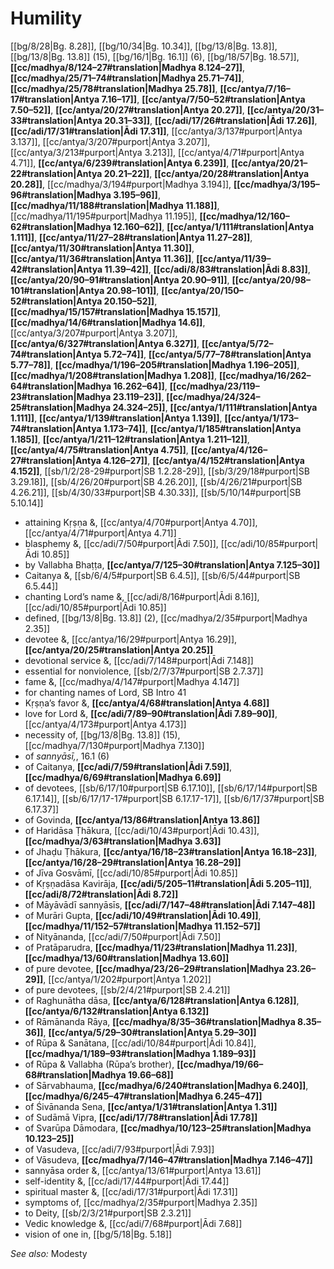 # Humility

[[bg/8/28|Bg. 8.28]], [[bg/10/34|Bg. 10.34]], [[bg/13/8|Bg. 13.8]], [[bg/13/8|Bg. 13.8]] (15), [[bg/16/1|Bg. 16.1]] (6), [[bg/18/57|Bg. 18.57]], **[[cc/madhya/8/124–27#translation|Madhya 8.124–27]]**, **[[cc/madhya/25/71–74#translation|Madhya 25.71–74]]**, **[[cc/madhya/25/78#translation|Madhya 25.78]]**, **[[cc/antya/7/16–17#translation|Antya 7.16–17]]**, **[[cc/antya/7/50–52#translation|Antya 7.50–52]]**, **[[cc/antya/20/27#translation|Antya 20.27]]**, **[[cc/antya/20/31–33#translation|Antya 20.31–33]]**, **[[cc/adi/17/26#translation|Ādi 17.26]]**, **[[cc/adi/17/31#translation|Ādi 17.31]]**, [[cc/antya/3/137#purport|Antya 3.137]], [[cc/antya/3/207#purport|Antya 3.207]], [[cc/antya/3/213#purport|Antya 3.213]], [[cc/antya/4/71#purport|Antya 4.71]], **[[cc/antya/6/239#translation|Antya 6.239]]**, **[[cc/antya/20/21–22#translation|Antya 20.21–22]]**, **[[cc/antya/20/28#translation|Antya 20.28]]**, [[cc/madhya/3/194#purport|Madhya 3.194]], **[[cc/madhya/3/195–96#translation|Madhya 3.195–96]]**, **[[cc/madhya/11/188#translation|Madhya 11.188]]**, [[cc/madhya/11/195#purport|Madhya 11.195]], **[[cc/madhya/12/160–62#translation|Madhya 12.160–62]]**, **[[cc/antya/1/111#translation|Antya 1.111]]**, **[[cc/antya/11/27–28#translation|Antya 11.27–28]]**, **[[cc/antya/11/30#translation|Antya 11.30]]**, **[[cc/antya/11/36#translation|Antya 11.36]]**, **[[cc/antya/11/39–42#translation|Antya 11.39–42]]**, **[[cc/adi/8/83#translation|Ādi 8.83]]**, **[[cc/antya/20/90–91#translation|Antya 20.90–91]]**, **[[cc/antya/20/98–101#translation|Antya 20.98–101]]**, **[[cc/antya/20/150–52#translation|Antya 20.150–52]]**, **[[cc/madhya/15/157#translation|Madhya 15.157]]**, **[[cc/madhya/14/6#translation|Madhya 14.6]]**, [[cc/antya/3/207#purport|Antya 3.207]], **[[cc/antya/6/327#translation|Antya 6.327]]**, **[[cc/antya/5/72–74#translation|Antya 5.72–74]]**, **[[cc/antya/5/77–78#translation|Antya 5.77–78]]**, **[[cc/madhya/1/196–205#translation|Madhya 1.196–205]]**, **[[cc/madhya/1/208#translation|Madhya 1.208]]**, **[[cc/madhya/16/262–64#translation|Madhya 16.262–64]]**, **[[cc/madhya/23/119–23#translation|Madhya 23.119–23]]**, **[[cc/madhya/24/324–25#translation|Madhya 24.324–25]]**, **[[cc/antya/1/111#translation|Antya 1.111]]**, **[[cc/antya/1/139#translation|Antya 1.139]]**, **[[cc/antya/1/173–74#translation|Antya 1.173–74]]**, **[[cc/antya/1/185#translation|Antya 1.185]]**, **[[cc/antya/1/211–12#translation|Antya 1.211–12]]**, **[[cc/antya/4/75#translation|Antya 4.75]]**, **[[cc/antya/4/126–27#translation|Antya 4.126–27]]**, **[[cc/antya/4/152#translation|Antya 4.152]]**, [[sb/1/2/28-29#purport|SB 1.2.28-29]], [[sb/3/29/18#purport|SB 3.29.18]], [[sb/4/26/20#purport|SB 4.26.20]], [[sb/4/26/21#purport|SB 4.26.21]], [[sb/4/30/33#purport|SB 4.30.33]], [[sb/5/10/14#purport|SB 5.10.14]]

* attaining Kṛṣṇa &, [[cc/antya/4/70#purport|Antya 4.70]], [[cc/antya/4/71#purport|Antya 4.71]]
* blasphemy &, [[cc/adi/7/50#purport|Ādi 7.50]], [[cc/adi/10/85#purport|Ādi 10.85]]
* by Vallabha Bhaṭṭa, **[[cc/antya/7/125–30#translation|Antya 7.125–30]]**
* Caitanya &, [[sb/6/4/5#purport|SB 6.4.5]], [[sb/6/5/44#purport|SB 6.5.44]]
* chanting Lord’s name &, [[cc/adi/8/16#purport|Ādi 8.16]], [[cc/adi/10/85#purport|Ādi 10.85]]
* defined, [[bg/13/8|Bg. 13.8]] (2), [[cc/madhya/2/35#purport|Madhya 2.35]]
* devotee &, [[cc/antya/16/29#purport|Antya 16.29]], **[[cc/antya/20/25#translation|Antya 20.25]]**
* devotional service &, [[cc/adi/7/148#purport|Ādi 7.148]]
* essential for nonviolence, [[sb/2/7/37#purport|SB 2.7.37]]
* fame &, [[cc/madhya/4/147#purport|Madhya 4.147]]
* for chanting names of Lord, SB Intro 41
* Kṛṣṇa’s favor &, **[[cc/antya/4/68#translation|Antya 4.68]]**
* love for Lord &, **[[cc/adi/7/89–90#translation|Ādi 7.89–90]]**, [[cc/antya/4/173#purport|Antya 4.173]]
* necessity of, [[bg/13/8|Bg. 13.8]] (15), [[cc/madhya/7/130#purport|Madhya 7.130]]
* of *sannyāsī,*, 16.1 (6)
* of Caitanya, **[[cc/adi/7/59#translation|Ādi 7.59]]**, **[[cc/madhya/6/69#translation|Madhya 6.69]]**
* of devotees, [[sb/6/17/10#purport|SB 6.17.10]], [[sb/6/17/14#purport|SB 6.17.14]], [[sb/6/17/17-17#purport|SB 6.17.17-17]], [[sb/6/17/37#purport|SB 6.17.37]]
* of Govinda, **[[cc/antya/13/86#translation|Antya 13.86]]**
* of Haridāsa Ṭhākura, [[cc/adi/10/43#purport|Ādi 10.43]], **[[cc/madhya/3/63#translation|Madhya 3.63]]**
* of Jhaḍu Ṭhākura, **[[cc/antya/16/18–23#translation|Antya 16.18–23]]**, **[[cc/antya/16/28–29#translation|Antya 16.28–29]]**
* of Jīva Gosvāmī, [[cc/adi/10/85#purport|Ādi 10.85]]
* of Kṛṣṇadāsa Kavirāja, **[[cc/adi/5/205–11#translation|Ādi 5.205–11]]**, **[[cc/adi/8/72#translation|Ādi 8.72]]**
* of Māyāvādī sannyāsīs, **[[cc/adi/7/147–48#translation|Ādi 7.147–48]]**
* of Murāri Gupta, **[[cc/adi/10/49#translation|Ādi 10.49]]**, **[[cc/madhya/11/152–57#translation|Madhya 11.152–57]]**
* of Nityānanda, [[cc/adi/7/50#purport|Ādi 7.50]]
* of Pratāparudra, **[[cc/madhya/11/23#translation|Madhya 11.23]]**, **[[cc/madhya/13/60#translation|Madhya 13.60]]**
* of pure devotee, **[[cc/madhya/23/26–29#translation|Madhya 23.26–29]]**, [[cc/antya/1/202#purport|Antya 1.202]]
* of pure devotees, [[sb/2/4/21#purport|SB 2.4.21]]
* of Raghunātha dāsa, **[[cc/antya/6/128#translation|Antya 6.128]]**, **[[cc/antya/6/132#translation|Antya 6.132]]**
* of Rāmānanda Rāya, **[[cc/madhya/8/35–36#translation|Madhya 8.35–36]]**, **[[cc/antya/5/29–30#translation|Antya 5.29–30]]**
* of Rūpa & Sanātana, [[cc/adi/10/84#purport|Ādi 10.84]], **[[cc/madhya/1/189–93#translation|Madhya 1.189–93]]**
* of Rūpa & Vallabha (Rūpa’s brother), **[[cc/madhya/19/66–68#translation|Madhya 19.66–68]]**
* of Sārvabhauma, **[[cc/madhya/6/240#translation|Madhya 6.240]]**, **[[cc/madhya/6/245–47#translation|Madhya 6.245–47]]**
* of Śivānanda Sena, **[[cc/antya/1/31#translation|Antya 1.31]]**
* of Sudāmā Vipra, **[[cc/adi/17/78#translation|Ādi 17.78]]**
* of Svarūpa Dāmodara, **[[cc/madhya/10/123–25#translation|Madhya 10.123–25]]**
* of Vasudeva, [[cc/adi/7/93#purport|Ādi 7.93]]
* of Vāsudeva, **[[cc/madhya/7/146–47#translation|Madhya 7.146–47]]**
* sannyāsa order &, [[cc/antya/13/61#purport|Antya 13.61]]
* self-identity &, [[cc/adi/17/44#purport|Ādi 17.44]]
* spiritual master &, [[cc/adi/17/31#purport|Ādi 17.31]]
* symptoms of, [[cc/madhya/2/35#purport|Madhya 2.35]]
* to Deity, [[sb/2/3/21#purport|SB 2.3.21]]
* Vedic knowledge &, [[cc/adi/7/68#purport|Ādi 7.68]]
* vision of one in, [[bg/5/18|Bg. 5.18]]

*See also:* Modesty
